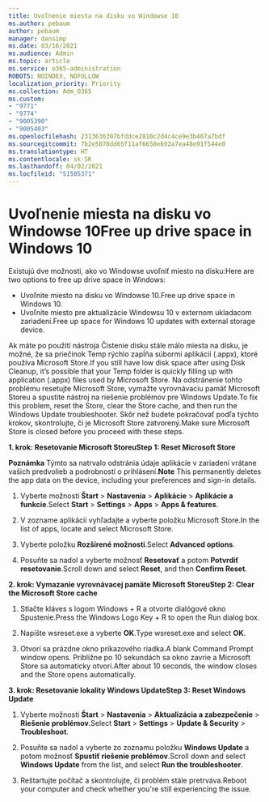 ```yaml
---
title: Uvoľnenie miesta na disku vo Windowse 10
ms.author: pebaum
author: pebaum
manager: dansimp
ms.date: 03/16/2021
ms.audience: Admin
ms.topic: article
ms.service: o365-administration
ROBOTS: NOINDEX, NOFOLLOW
localization_priority: Priority
ms.collection: Adm_O365
ms.custom:
- "9771"
- "9774"
- "9005390"
- "9005403"
ms.openlocfilehash: 2313636307bfddce2810c2d4c4ce9e3b407a7bdf
ms.sourcegitcommit: 7b2e5078dd65f11af6650e692a7ea48e91f544e0
ms.translationtype: HT
ms.contentlocale: sk-SK
ms.lasthandoff: 04/02/2021
ms.locfileid: "51505371"
---
```

# <a name="free-up-drive-space-in-windows-10"></a><span data-ttu-id="d8e8d-102">Uvoľnenie miesta na disku vo Windowse 10</span><span class="sxs-lookup"><span data-stu-id="d8e8d-102">Free up drive space in Windows 10</span></span>

<span data-ttu-id="d8e8d-103">Existujú dve možnosti, ako vo Windowse uvoľniť miesto na disku:</span><span class="sxs-lookup"><span data-stu-id="d8e8d-103">Here are two options to free up drive space in Windows:</span></span>

- <span data-ttu-id="d8e8d-104">Uvoľnite miesto na disku vo Windowse 10.</span><span class="sxs-lookup"><span data-stu-id="d8e8d-104">Free up drive space in Windows 10.</span></span>
- <span data-ttu-id="d8e8d-105">Uvoľnite miesto pre aktualizácie Windowsu 10 v externom ukladacom zariadení.</span><span class="sxs-lookup"><span data-stu-id="d8e8d-105">Free up space for Windows 10 updates with external storage device.</span></span>

<span data-ttu-id="d8e8d-106">Ak máte po použití nástroja Čistenie disku stále málo miesta na disku, je možné, že sa priečinok Temp rýchlo zapĺňa súbormi aplikácií (.appx), ktoré používa Microsoft Store.</span><span class="sxs-lookup"><span data-stu-id="d8e8d-106">If you still have low disk space after using Disk Cleanup, it’s possible that your Temp folder is quickly filling up with application (.appx) files used by Microsoft Store.</span></span> <span data-ttu-id="d8e8d-107">Na odstránenie tohto problému resetujte Microsoft Store, vymažte vyrovnávaciu pamäť Microsoft Storeu a spustite nástroj na riešenie problémov pre Windows Update.</span><span class="sxs-lookup"><span data-stu-id="d8e8d-107">To fix this problem, reset the Store, clear the Store cache, and then run the Windows Update troubleshooter.</span></span> <span data-ttu-id="d8e8d-108">Skôr než budete pokračovať podľa týchto krokov, skontrolujte, či je Microsoft Store zatvorený.</span><span class="sxs-lookup"><span data-stu-id="d8e8d-108">Make sure Microsoft Store is closed before you proceed with these steps.</span></span>

<span data-ttu-id="d8e8d-109">**1. krok: Resetovanie Microsoft Storeu**</span><span class="sxs-lookup"><span data-stu-id="d8e8d-109">**Step 1: Reset Microsoft Store**</span></span>

<span data-ttu-id="d8e8d-110">**Poznámka** Týmto sa natrvalo odstránia údaje aplikácie v zariadení vrátane vašich predvolieb a podrobností o prihlásení.</span><span class="sxs-lookup"><span data-stu-id="d8e8d-110">**Note** This permanently deletes the app data on the device, including your preferences and sign-in details.</span></span>

1. <span data-ttu-id="d8e8d-111">Vyberte možnosti **Štart** > **Nastavenia** > **Aplikácie** > **Aplikácie a funkcie**.</span><span class="sxs-lookup"><span data-stu-id="d8e8d-111">Select **Start** > **Settings** > **Apps** > **Apps & features**.</span></span>

1. <span data-ttu-id="d8e8d-112">V zozname aplikácií vyhľadajte a vyberte položku Microsoft Store.</span><span class="sxs-lookup"><span data-stu-id="d8e8d-112">In the list of apps, locate and select Microsoft Store.</span></span>

1. <span data-ttu-id="d8e8d-113">Vyberte položku **Rozšírené možnosti**.</span><span class="sxs-lookup"><span data-stu-id="d8e8d-113">Select **Advanced options**.</span></span>

1. <span data-ttu-id="d8e8d-114">Posuňte sa nadol a vyberte možnosť **Resetovať** a potom **Potvrdiť resetovanie**.</span><span class="sxs-lookup"><span data-stu-id="d8e8d-114">Scroll down and select **Reset**, and then **Confirm Reset**.</span></span>

<span data-ttu-id="d8e8d-115">**2. krok: Vymazanie vyrovnávacej pamäte Microsoft Storeu**</span><span class="sxs-lookup"><span data-stu-id="d8e8d-115">**Step 2: Clear the Microsoft Store cache**</span></span>

1. <span data-ttu-id="d8e8d-116">Stlačte kláves s logom Windows + R a otvorte dialógové okno Spustenie.</span><span class="sxs-lookup"><span data-stu-id="d8e8d-116">Press the Windows Logo Key + R to open the Run dialog box.</span></span>

1. <span data-ttu-id="d8e8d-117">Napíšte wsreset.exe a vyberte **OK**.</span><span class="sxs-lookup"><span data-stu-id="d8e8d-117">Type wsreset.exe and select **OK**.</span></span>

1. <span data-ttu-id="d8e8d-118">Otvorí sa prázdne okno príkazového riadka.</span><span class="sxs-lookup"><span data-stu-id="d8e8d-118">A blank Command Prompt window opens.</span></span> <span data-ttu-id="d8e8d-119">Približne po 10 sekundách sa okno zavrie a Microsoft Store sa automaticky otvorí.</span><span class="sxs-lookup"><span data-stu-id="d8e8d-119">After about 10 seconds, the window closes and the Store opens automatically.</span></span>

<span data-ttu-id="d8e8d-120">**3. krok: Resetovanie lokality Windows Update**</span><span class="sxs-lookup"><span data-stu-id="d8e8d-120">**Step 3: Reset Windows Update**</span></span>

1. <span data-ttu-id="d8e8d-121">Vyberte možnosti **Štart** > **Nastavenia** > **Aktualizácia a zabezpečenie** > **Riešenie problémov**.</span><span class="sxs-lookup"><span data-stu-id="d8e8d-121">Select **Start** > **Settings** > **Update & Security** > **Troubleshoot**.</span></span>

1. <span data-ttu-id="d8e8d-122">Posuňte sa nadol a vyberte zo zoznamu položku **Windows Update** a potom možnosť **Spustiť riešenie problémov**.</span><span class="sxs-lookup"><span data-stu-id="d8e8d-122">Scroll down and select **Windows Update** from the list, and select **Run the troubleshooter**.</span></span>

1. <span data-ttu-id="d8e8d-123">Reštartujte počítač a skontrolujte, či problém stále pretrváva.</span><span class="sxs-lookup"><span data-stu-id="d8e8d-123">Reboot your computer and check whether you're still experiencing the issue.</span></span>

